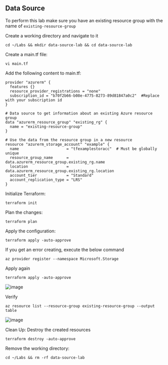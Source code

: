 ## Data Source

To perform this lab make sure you have an existing resource group with the name of `existing-resource-group`

Create a working directory and navigate to it
```
cd ~/Labs && mkdir data-source-lab && cd data-source-lab
```
Create a main.tf file:
```
vi main.tf
```
Add the following content to main.tf:
```hcl
provider "azurerm" {
  features {}
  resource_provider_registrations = "none"
  subscription_id = "b70f2b66-b08e-4775-8273-89d81847a0c2"  #Replace with your subscription id
}

# Data source to get information about an existing Azure resource group
data "azurerm_resource_group" "existing_rg" {
  name = "existing-resource-group"  
}

# Use the data from the resource group in a new resource
resource "azurerm_storage_account" "example" {
  name                     = "tfexamplestoracc"  # Must be globally unique
  resource_group_name      = data.azurerm_resource_group.existing_rg.name
  location                 = data.azurerm_resource_group.existing_rg.location
  account_tier             = "Standard"          
  account_replication_type = "LRS"               
}
```
Initialize Terraform:
```
terraform init
```
Plan the changes:
```
terraform plan
```
Apply the configuration:
```
terraform apply -auto-approve
```
If you get an error creating, execute the below command
```
az provider register --namespace Microsoft.Storage
```
Apply again
```
terraform apply -auto-approve
```
![image](https://github.com/user-attachments/assets/7b30f3d4-66c8-4bac-ac32-8a83bade9b2c)

Verify
```
az resource list --resource-group existing-resource-group --output table
```
![image](https://github.com/user-attachments/assets/fb0dd9a6-92f4-406d-b31a-95e2304bc4ba)

Clean Up: Destroy the created resources
```
terraform destroy -auto-approve
```
Remove the working directory:
```
cd ~/Labs && rm -rf data-source-lab
```
